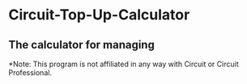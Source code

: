 # Circuit-Top-Up-Calculator

## The calculator for managing

*Note: This program is not affiliated in any way with Circuit or Circuit Professional.
